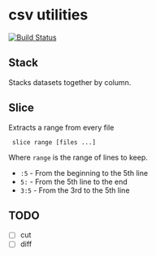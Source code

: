 # csv utilities

[![Build Status](https://travis-ci.org/danielecook/csv-utilities.svg?branch=development)](https://travis-ci.org/danielecook/csv-tools)

## Stack

Stacks datasets together by column.


## Slice

Extracts a range from every file

```
 slice range [files ...]
```

 Where `range` is the range of lines to keep.

 * `:5` - From the beginning to the 5th line
 * `5:` - From the 5th line to the end
 * `3:5` - From the 3rd to the 5th line


## TODO

* [ ] cut
* [ ] diff